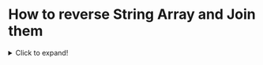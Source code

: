 # How to reverse String Array and Join them

<details>
  <summary>Click to expand!</summary>
  ```Java
    [...'Mohan'].reverse().join('')'
  ```
</details>
